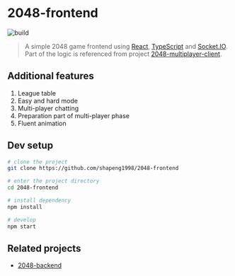 # 2048-frontend

![build](https://github.com/shapeng1998/2048-frontend/workflows/frontend%20build/badge.svg)

> A simple 2048 game frontend using [React](https://reactjs.org/), [TypeScript](https://www.typescriptlang.org/) and [Socket.IO](https://socket.io/). Part of the logic is referenced from project [2048-multiplayer-client](https://github.com/pietrushka/2048-multiplayer-client).

## Additional features

1. League table
2. Easy and hard mode
3. Multi-player chatting
4. Preparation part of multi-player phase
5. Fluent animation

## Dev setup

```bash
# clone the project
git clone https://github.com/shapeng1998/2048-frontend

# enter the project directory
cd 2048-frontend

# install dependency
npm install

# develop
npm start
```

## Related projects

- [2048-backend](https://github.com/shapeng1998/2048-backend)

